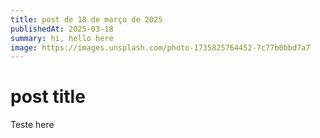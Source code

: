 ```yaml
---
title: post de 18 de março de 2025
publishedAt: 2025-03-18
summary: hi, hello here
image: https://images.unsplash.com/photo-1735825764452-7c77b0bbd7a7
---
```


# post title

Teste here